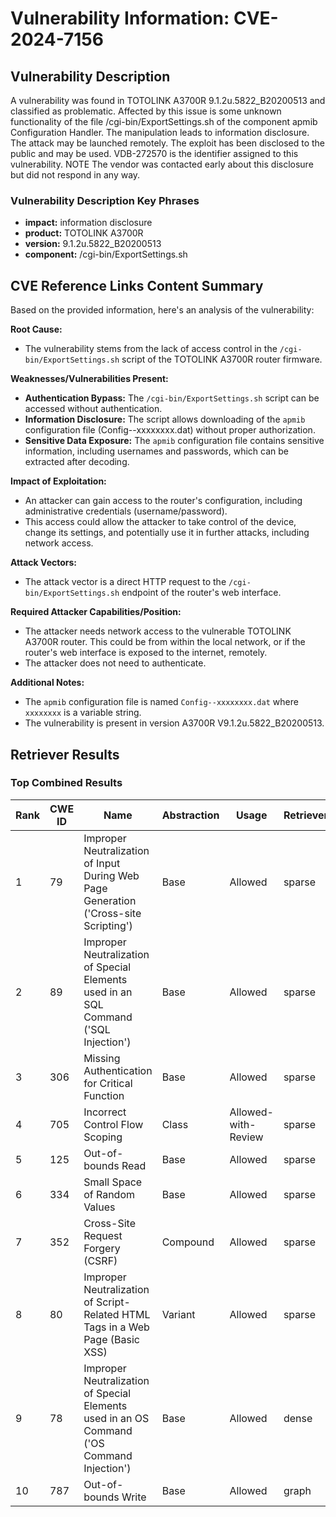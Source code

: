 # Vulnerability Information: CVE-2024-7156

## Vulnerability Description
A vulnerability was found in TOTOLINK A3700R 9.1.2u.5822_B20200513 and classified as problematic. Affected by this issue is some unknown functionality of the file /cgi-bin/ExportSettings.sh of the component apmib Configuration Handler. The manipulation leads to information disclosure. The attack may be launched remotely. The exploit has been disclosed to the public and may be used. VDB-272570 is the identifier assigned to this vulnerability. NOTE The vendor was contacted early about this disclosure but did not respond in any way.

### Vulnerability Description Key Phrases
- **impact:** information disclosure
- **product:** TOTOLINK A3700R
- **version:** 9.1.2u.5822_B20200513
- **component:** /cgi-bin/ExportSettings.sh

## CVE Reference Links Content Summary
Based on the provided information, here's an analysis of the vulnerability:

**Root Cause:**
- The vulnerability stems from the lack of access control in the `/cgi-bin/ExportSettings.sh` script of the TOTOLINK A3700R router firmware.

**Weaknesses/Vulnerabilities Present:**
- **Authentication Bypass:** The `/cgi-bin/ExportSettings.sh` script can be accessed without authentication.
- **Information Disclosure:** The script allows downloading of the `apmib` configuration file (Config--xxxxxxxx.dat) without proper authorization.
- **Sensitive Data Exposure:** The `apmib` configuration file contains sensitive information, including usernames and passwords, which can be extracted after decoding.

**Impact of Exploitation:**
- An attacker can gain access to the router's configuration, including administrative credentials (username/password).
- This access could allow the attacker to take control of the device, change its settings, and potentially use it in further attacks, including network access.

**Attack Vectors:**
- The attack vector is a direct HTTP request to the `/cgi-bin/ExportSettings.sh` endpoint of the router's web interface.

**Required Attacker Capabilities/Position:**
- The attacker needs network access to the vulnerable TOTOLINK A3700R router. This could be from within the local network, or if the router's web interface is exposed to the internet, remotely.
- The attacker does not need to authenticate.

**Additional Notes:**
- The `apmib` configuration file is named `Config--xxxxxxxx.dat` where `xxxxxxxx` is a variable string.
- The vulnerability is present in version A3700R V9.1.2u.5822\_B20200513.

## Retriever Results

### Top Combined Results

| Rank | CWE ID | Name | Abstraction | Usage  | Retrievers | Individual Scores |
|------|--------|------|-------------|-------|------------|-------------------|
| 1 | 79 | Improper Neutralization of Input During Web Page Generation ('Cross-site Scripting') | Base | Allowed | sparse | 0.194 |
| 2 | 89 | Improper Neutralization of Special Elements used in an SQL Command ('SQL Injection') | Base | Allowed | sparse | 0.188 |
| 3 | 306 | Missing Authentication for Critical Function | Base | Allowed | sparse | 0.157 |
| 4 | 705 | Incorrect Control Flow Scoping | Class | Allowed-with-Review | sparse | 0.154 |
| 5 | 125 | Out-of-bounds Read | Base | Allowed | sparse | 0.154 |
| 6 | 334 | Small Space of Random Values | Base | Allowed | sparse | 0.152 |
| 7 | 352 | Cross-Site Request Forgery (CSRF) | Compound | Allowed | sparse | 0.152 |
| 8 | 80 | Improper Neutralization of Script-Related HTML Tags in a Web Page (Basic XSS) | Variant | Allowed | sparse | 0.152 |
| 9 | 78 | Improper Neutralization of Special Elements used in an OS Command ('OS Command Injection') | Base | Allowed | dense | 0.644 |
| 10 | 787 | Out-of-bounds Write | Base | Allowed | graph | 0.002 |

